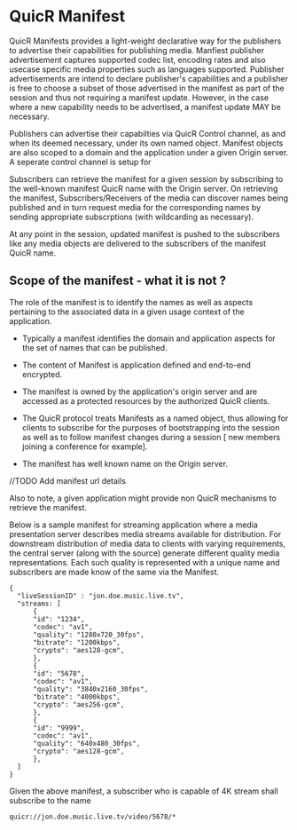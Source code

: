 # QuicR Manifest

QuicR Manifests provides a light-weight declarative way for the 
publishers to advertise their capabilities for publishing media. 
Manfiest publisher advertisement captures supported codec list, 
encoding rates and also usecase specific media properties such as 
languages supported. Publisher advertisements 
are intend to declare publisher's capabilities and a publisher 
is free to choose a subset of those advertised in the manifest
as part of the session and thus not requiring a manifest update.
However, in the case where a new capability needs to be advertised, 
a manifest update MAY be necessary. 

Publishers can advertise their capabilties via QuicR Control channel,
as and when its deemed necessary, under its own named object. Manifest
objects are also scoped to a domain and the application under a 
given Origin server. A seperate control channel is setup for 

Subscribers can retrieve the manifest for a given session by subscribing
to the well-known manifest QuicR name with the Origin server. On retrieving 
the manifest, Subscribers/Receivers of the media can discover names 
being published and in turn request media for the corresponding
names by sending appropriate subscrptions (with wildcarding as necessary).

At any point in the session, updated manifest is pushed to the subscribers
like any media objects are delivered to the subscribers of the manifest
QuicR name.

## Scope of the manifest - what it is not ?
The role of the manifest is to identify the names as well as aspects
pertaining to the associated data in a given usage context of the
application.

* Typically a manifest identifies the domain and application aspects for
  the set of names that can be published.

* The content of Manifest is application defined and end-to-end
  encrypted.

* The manifest is owned by the application's origin server and are
  accessed as a protected resources by the authorized QuicR clients.

* The QuicR protocol treats Manifests as a named object, thus allowing
  for clients to subscribe for the purposes of bootstrapping into the
  session as well as to follow manifest changes during a session
  [ new members joining a conference for example].

* The manifest has well known name on the Origin server.

//TODO Add manifest url details

Also to note, a given application might provide non QuicR mechanisms to
retrieve the manifest. 

Below is a sample manifest for streaming application where a media 
presentation server describes media streams available for 
distribution. For downstream distribution of media data to clients 
with varying requirements, the central server (along with the source) 
generate different quality media representations. Each such quality is 
represented with a unique name and subscribers are made know of 
the same via the Manifest.

```
{
  "liveSessionID" : "jon.doe.music.live.tv",
  "streams: [
      {    
      "id": "1234",
      "codec": "av1",
      "quality": "1280x720_30fps",
      "bitrate": "1200kbps",
      "crypto": "aes128-gcm",
      },
      {    
      "id": "5678",
      "codec": "av1",
      "quality": "3840x2160_30fps",
      "bitrate": "4000kbps",
      "crypto": "aes256-gcm",
      },
      {    
      "id": "9999",
      "codec": "av1",
      "quality": "640x480_30fps",
      "crypto": "aes128-gcm",
      },
  ]
}

```

Given the above manifest, a subscriber who is capable of 4K stream
shall subscribe to the name

`quicr://jon.doe.music.live.tv/video/5678/*`
